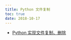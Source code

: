 ```yaml
---
title: Python 文件复制
toc: true
date: 2018-10-17
---
```




- [Python 实现文件复制、删除](https://www.cnblogs.com/sld666666/archive/2011/01/05/1926282.html)
